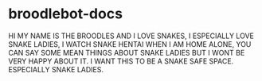 # broodlebot-docs
HI MY NAME IS THE BROODLES AND I LOVE SNAKES, I ESPECIALLY LOVE SNAKE LADIES, I WATCH SNAKE HENTAI WHEN I AM HOME ALONE, YOU CAN SAY SOME MEAN THINGS ABOUT SNAKE LADIES BUT I WONT BE VERY HAPPY ABOUT IT. I WANT THIS TO BE A SNAKE SAFE SPACE. ESPECIALLY SNAKE LADIES.
